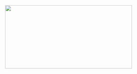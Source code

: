 <html>

<center>
<img src="https://i.pinimg.com/736x/88/f2/a9/88f2a92b9f420de2e2ce9ac8738b7feb.jpg" height=200px width=400px;>
</center>

</html>
